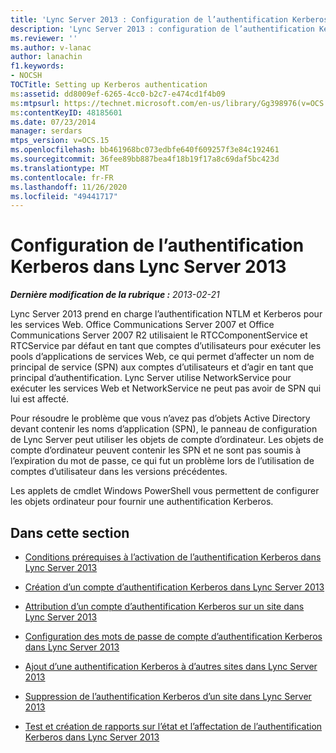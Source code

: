 ```yaml
---
title: 'Lync Server 2013 : Configuration de l’authentification Kerberos'
description: 'Lync Server 2013 : configuration de l’authentification Kerberos.'
ms.reviewer: ''
ms.author: v-lanac
author: lanachin
f1.keywords:
- NOCSH
TOCTitle: Setting up Kerberos authentication
ms:assetid: dd8009ef-6265-4cc0-b2c7-e474cd1f4b09
ms:mtpsurl: https://technet.microsoft.com/en-us/library/Gg398976(v=OCS.15)
ms:contentKeyID: 48185601
ms.date: 07/23/2014
manager: serdars
mtps_version: v=OCS.15
ms.openlocfilehash: bb461968bc073edbfe640f609257f3e84c192461
ms.sourcegitcommit: 36fee89bb887bea4f18b19f17a8c69daf5bc423d
ms.translationtype: MT
ms.contentlocale: fr-FR
ms.lasthandoff: 11/26/2020
ms.locfileid: "49441717"
---
```

# <a name="setting-up-kerberos-authentication-in-lync-server-2013"></a>Configuration de l’authentification Kerberos dans Lync Server 2013

<div data-xmlns="http://www.w3.org/1999/xhtml">

<div class="topic" data-xmlns="http://www.w3.org/1999/xhtml" data-msxsl="urn:schemas-microsoft-com:xslt" data-cs="https://msdn.microsoft.com/">

<div data-asp="https://msdn2.microsoft.com/asp">



</div>

<div id="mainSection">

<div id="mainBody">

<span> </span>

_**Dernière modification de la rubrique :** 2013-02-21_

Lync Server 2013 prend en charge l’authentification NTLM et Kerberos pour les services Web. Office Communications Server 2007 et Office Communications Server 2007 R2 utilisaient le RTCComponentService et RTCService par défaut en tant que comptes d’utilisateurs pour exécuter les pools d’applications de services Web, ce qui permet d’affecter un nom de principal de service (SPN) aux comptes d’utilisateurs et d’agir en tant que principal d’authentification. Lync Server utilise NetworkService pour exécuter les services Web et NetworkService ne peut pas avoir de SPN qui lui est affecté.

Pour résoudre le problème que vous n’avez pas d’objets Active Directory devant contenir les noms d’application (SPN), le panneau de configuration de Lync Server peut utiliser les objets de compte d’ordinateur. Les objets de compte d’ordinateur peuvent contenir les SPN et ne sont pas soumis à l’expiration du mot de passe, ce qui fut un problème lors de l’utilisation de comptes d’utilisateur dans les versions précédentes.

Les applets de cmdlet Windows PowerShell vous permettent de configurer les objets ordinateur pour fournir une authentification Kerberos.

<div>

## <a name="in-this-section"></a>Dans cette section

  - [Conditions prérequises à l’activation de l’authentification Kerberos dans Lync Server 2013](lync-server-2013-prerequisites-for-enabling-kerberos-authentication.md)

  - [Création d’un compte d’authentification Kerberos dans Lync Server 2013](lync-server-2013-create-a-kerberos-authentication-account.md)

  - [Attribution d’un compte d’authentification Kerberos sur un site dans Lync Server 2013](lync-server-2013-assign-a-kerberos-authentication-account-to-a-site.md)

  - [Configuration des mots de passe de compte d’authentification Kerberos dans Lync Server 2013](lync-server-2013-setting-up-kerberos-authentication-account-passwords.md)

  - [Ajout d’une authentification Kerberos à d’autres sites dans Lync Server 2013](lync-server-2013-add-kerberos-authentication-to-other-sites.md)

  - [Suppression de l’authentification Kerberos d’un site dans Lync Server 2013](lync-server-2013-remove-kerberos-authentication-from-a-site.md)

  - [Test et création de rapports sur l’état et l’affectation de l’authentification Kerberos dans Lync Server 2013](lync-server-2013-testing-and-reporting-the-status-and-assignment-of-kerberos-authentication.md)

</div>

</div>

<span> </span>

</div>

</div>

</div>

